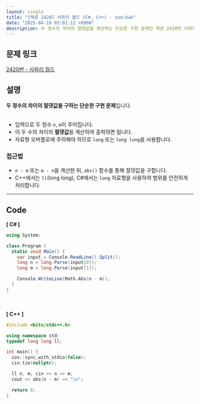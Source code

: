 ```yaml
---
layout: single
title: "[백준 2420] 사파리 월드 (C#, C++) - soo:bak"
date: "2025-04-19 03:01:12 +0900"
description: 두 정수의 차이의 절댓값을 계산하는 단순한 구현 문제인 백준 2420번 사파리 월드 문제의 C# 및 C++ 풀이 및 해설
---
```


## 문제 링크
[2420번 - 사파리 월드](https://www.acmicpc.net/problem/2420)

## 설명
**두 정수의 차이의 절댓값을 구하는 단순한 구현 문제**입니다.<br>
<br>

- 입력으로 두 정수 `n`, `m`이 주어집니다.<br>
- 이 두 수의 차이의 **절댓값**을 계산하여 출력하면 됩니다.<br>
- 자료형 오버플로에 주의해야 하므로 `long` 또는 `long long`을 사용합니다.<br>

### 접근법
- `n - m` 또는 `m - n`을 계산한 뒤, `abs()` 함수를 통해 절댓값을 구합니다.<br>
- C++에서는 `ll`(long long), C#에서는 `long` 자료형을 사용하여 범위를 안전하게 처리합니다.<br>

---

## Code
<b>[ C# ] </b>
<br>

```csharp
using System;

class Program {
  static void Main() {
    var input = Console.ReadLine().Split();
    long n = long.Parse(input[0]);
    long m = long.Parse(input[1]);

    Console.WriteLine(Math.Abs(n - m));
  }
}
```

<br><br>
<b>[ C++ ] </b>
<br>

```cpp
#include <bits/stdc++.h>

using namespace std;
typedef long long ll;

int main() {
  ios::sync_with_stdio(false);
  cin.tie(nullptr);

  ll n, m; cin >> n >> m;
  cout << abs(n - m) << "\n";

  return 0;
}
```
